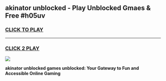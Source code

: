 
## akinator unblocked - Play Unblocked Gmaes & Free #h05uv
<h3>
<a href="https://premium.freeplayer.one?title=akinator_unblocked&ref=03M">CLICK TO PLAY</a></h3>
<hr>

<h3>
<a href="https://premium.freeplayer.one?title=akinator_unblocked&ref=03M">CLICK 2 PLAY</a>
  
</h3>

<a href="https://premium.freeplayer.one?title=akinator_unblocked&ref=03M"><img src="https://clearcache.store/games.png"></a>


**akinator unblocked games unblocked: Your Gateway to Fun and Accessible Online Gaming**
